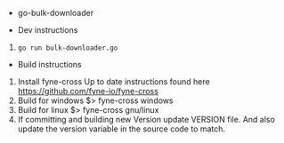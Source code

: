 * go-bulk-downloader

* Dev instructions
1. `go run bulk-downloader.go`

* Build instructions

1. Install fyne-cross Up to date instructions found here https://github.com/fyne-io/fyne-cross
2. Build for windows $> fyne-cross windows
3. Build for linux $> fyne-cross gnu/linux
4. If committing and building new Version update VERSION file. And also update the version variable in the source code to match.